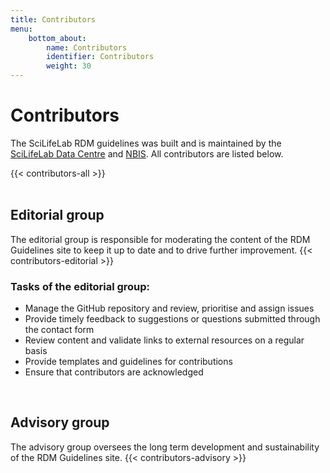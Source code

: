 ```yaml
---
title: Contributors
menu:
    bottom_about:
        name: Contributors
        identifier: Contributors
        weight: 30
---
```

# Contributors

The SciLifeLab RDM guidelines was built and is maintained by the <a href="https://scilifelab.se/data" target="_blank">SciLifeLab Data Centre</a> and <a href="https://nbis.se" target="_blank">NBIS</a>. All contributors are listed below.

{{< contributors-all >}}
<br>
<br>

## Editorial group
The editorial group is responsible for moderating the content of the RDM Guidelines site to keep it up to date and to drive further improvement.
{{< contributors-editorial >}}

### Tasks of the editorial group:
* Manage the GitHub repository and review, prioritise and assign issues
* Provide timely feedback to suggestions or questions submitted through the contact form
* Review content and validate links to external resources on a regular basis
* Provide templates and guidelines for contributions
* Ensure that contributors are acknowledged

<br>

## Advisory group
The advisory group oversees the long term development and sustainability of the RDM Guidelines site.
{{< contributors-advisory >}}
